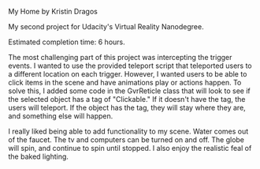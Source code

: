 My Home by Kristin Dragos

My second project for Udacity's Virtual Reality Nanodegree. 

Estimated completion time: 6 hours. 

The most challenging part of this project was intercepting the trigger events. I wanted to use the provided teleport script that teleported users to a different location on each trigger. However, I wanted users to be able to click items in the scene and have animations play or actions happen. To solve this, I added some code in the GvrReticle class that will look to see if the selected object has a tag of "Clickable." If it doesn't have the tag, the users will teleport. If the object has the tag, they will stay where they are, and something else will happen. 

I really liked being able to add functionality to my scene. Water comes out of the faucet. The tv and computers can be turned on and off. The globe will spin, and continue to spin until stopped. I also enjoy the realistic feal of the baked lighting.
